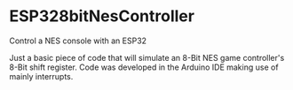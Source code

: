 # ESP328bitNesController
Control a NES console with an ESP32

Just a basic piece of code that will simulate an 8-Bit NES game controller's 8-Bit shift register.
Code was developed in the Arduino IDE making use of mainly interrupts.
